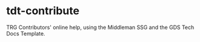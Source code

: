 # tdt-contribute
TRG Contributors' online help, using the Middleman SSG and the GDS Tech Docs Template.
